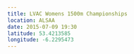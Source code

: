 ```yaml
---
title: LVAC Womens 1500m Championships
location: ALSAA
date: 2015-07-09 19:30
latitude: 53.4213585
longitude: -6.2295473
---
```

